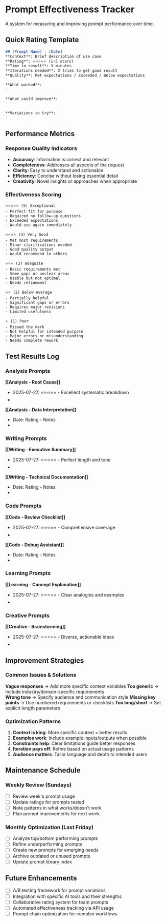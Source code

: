 # Prompt Effectiveness Tracker

A system for measuring and improving prompt performance over time.

## Quick Rating Template

```markdown
## [Prompt Name] - [Date]
**Context**: Brief description of use case
**Rating**: ⭐⭐⭐⭐⭐ (1-5 stars)
**Time to result**: X minutes
**Iterations needed**: X tries to get good result
**Quality**: Met expectations / Exceeded / Below expectations

**What worked**:
- 

**What could improve**:
- 

**Variations to try**:
- 
```

## Performance Metrics

### Response Quality Indicators
- **Accuracy**: Information is correct and relevant
- **Completeness**: Addresses all aspects of the request  
- **Clarity**: Easy to understand and actionable
- **Efficiency**: Concise without losing essential detail
- **Creativity**: Novel insights or approaches when appropriate

### Effectiveness Scoring
```
⭐⭐⭐⭐⭐ (5) Exceptional
- Perfect fit for purpose
- Required no follow-up questions
- Exceeded expectations
- Would use again immediately

⭐⭐⭐⭐ (4) Very Good  
- Met most requirements
- Minor clarifications needed
- Good quality output
- Would recommend to others

⭐⭐⭐ (3) Adequate
- Basic requirements met
- Some gaps or unclear areas
- Usable but not optimal
- Needs refinement

⭐⭐ (2) Below Average
- Partially helpful
- Significant gaps or errors
- Requires major revisions
- Limited usefulness

⭐ (1) Poor
- Missed the mark
- Not helpful for intended purpose
- Major errors or misunderstanding
- Needs complete rework
```

## Test Results Log

### Analysis Prompts
**[[Analysis - Root Cause]]**
- 2025-07-27: ⭐⭐⭐⭐⭐ - Excellent systematic breakdown
- 

**[[Analysis - Data Interpretation]]**
- Date: Rating - Notes
- 

### Writing Prompts
**[[Writing - Executive Summary]]**
- 2025-07-27: ⭐⭐⭐⭐⭐ - Perfect length and tone
- 

**[[Writing - Technical Documentation]]**
- Date: Rating - Notes
- 

### Code Prompts
**[[Code - Review Checklist]]**
- 2025-07-27: ⭐⭐⭐⭐⭐ - Comprehensive coverage
- 

**[[Code - Debug Assistant]]**
- Date: Rating - Notes
- 

### Learning Prompts
**[[Learning - Concept Explanation]]**
- 2025-07-27: ⭐⭐⭐⭐⭐ - Clear analogies and examples
- 

### Creative Prompts
**[[Creative - Brainstorming]]**
- 2025-07-27: ⭐⭐⭐⭐⭐ - Diverse, actionable ideas
- 

## Improvement Strategies

### Common Issues & Solutions
**Vague responses** → Add more specific context variables
**Too generic** → Include industry/domain-specific requirements  
**Wrong tone** → Specify audience and communication style
**Missing key points** → Use numbered requirements or checklists
**Too long/short** → Set explicit length parameters

### Optimization Patterns
1. **Context is king**: More specific context = better results
2. **Examples work**: Include example inputs/outputs when possible
3. **Constraints help**: Clear limitations guide better responses
4. **Iteration pays off**: Refine based on actual usage patterns
5. **Audience matters**: Tailor language and depth to intended users

## Maintenance Schedule

### Weekly Review (Sundays)
- [ ] Review week's prompt usage
- [ ] Update ratings for prompts tested
- [ ] Note patterns in what works/doesn't work
- [ ] Plan prompt improvements for next week

### Monthly Optimization (Last Friday)
- [ ] Analyze top/bottom performing prompts
- [ ] Refine underperforming prompts
- [ ] Create new prompts for emerging needs
- [ ] Archive outdated or unused prompts
- [ ] Update prompt library index

## Future Enhancements
- [ ] A/B testing framework for prompt variations
- [ ] Integration with specific AI tools and their strengths
- [ ] Collaborative rating system for team prompts
- [ ] Automated effectiveness tracking via API usage
- [ ] Prompt chain optimization for complex workflows